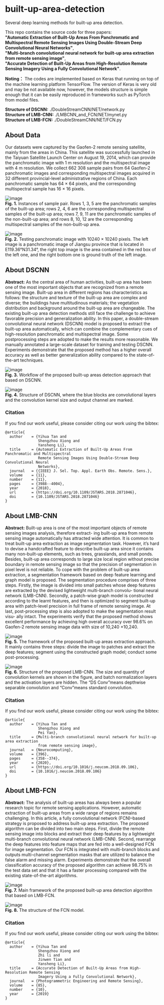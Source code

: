 # built-up-area-detection
Several deep learning methods for built-up area detection.

This repo contains the source code for three papers:  
**"Automatic Extraction of Built-Up Areas From Panchromatic and Multispectral Remote Sensing Images Using Double-Stream Deep Convolutional Neural Networks"**,  
**"Multi-branch convolutional neural network for built-up area extraction from remote sensing image"**,  
**"Accurate Detection of Built-Up Areas from High-Resolution Remote Sensing Imagery Using a Fully Convolutional Network"**. 

**Noting：**  The codes are implemented based on Keras that running on top of the machine learning platform TensorFlow. The version of Keras is very old and may be not available now, however, the models structure is simple enough that it can be easily reproduced in frameworks such as PyTorch from model files. 

**Structure of DSCNN:**  ./DoubleStreamCNN/NET/network.py  
**Structure of LMB-CNN:**  ./LMBCNN_and_FCN/NET/mynet.py  
**Structure of LMB-FCN:**  ./DoubleStreamCNN/NET/FCN.py


## About Data
Our datasets were captured by the Gaofen-2 remote sensing satellite, mainly from the areas in China. This  satellite was successfully launched in the Taiyuan Satellite Launch Center on August 19, 2014, which can provide the panchromatic image with 1 m resolution and the multispectral image with 4 m resolution. We collect 662 308 sample pairs from 64 Gaofen-2 panchromatic images and corresponding multispectral images acquired in 32 different provincial-level administrative regions of China. Each panchromatic sample has 64 × 64 pixels, and the corresponding multispectral sample has 16 × 16 pixels.

![image](images/train-samples.png)  
**Fig. 1.** Instances of sample pair. Rows 1, 3, 5 are the panchromatic samples of the built-up area; rows 2, 4, 6 are the corresponding multispectral samples of the built-up area; rows 7, 9, 11 are the panchromatic samples of the non-built-up area; and rows 8, 10, 12 are the corresponding multispectral samples of the non-built-up area.

![image](images/test-image.png)  
**Fig. 2.** Testing panchromatic image with 10240 × 10240 pixels. The left image is a panchromatic image of Jiangsu province that is located in E119.36°N31.34°, the right top image is the area contained in the red box of the left one, and the right bottom one is ground truth of the left image.


## About DSCNN

**Abstract:** As the central area of human activities, built-up area has been one of the most important objects that are recognized from a remote sensing image. Built-up area in different regions has characteristics as follows: the structure and texture of the built-up
area are complex and diverse; the buildings have multitudinous materials; the vegetation distribution and background around the built-up area are changeable. The existing built-up area detection methods still face the challenge to achieve favorable precision and
generalization ability. In this paper, a double-stream convolutional neural network (DSCNN) model is proposed to extract the built-up area automatically, which can combine the complementary cues of high-resolution panchromatic and multispectral image. Some postprocessing steps are adopted to make the results more reasonable. We manually annotated a large-scale dataset for training and testing DSCNN. Experiments demonstrate that the proposed method has a higher overall accuracy as well as better generalization ability
compared to the state-of-the-art techniques.

![image](images/J-Stars-workflow.png)  
**Fig. 3.** Workflow of the proposed built-up areas detection approach that based on DSCNN.

![image](images/J-Stars-DSCNN.png)  
**Fig. 4.** Structure of DSCNN, where the blue blocks are convolutional layers and the convolution kernel size and output channel are marked.


### Citation
If you find our work useful, please consider citing our work using the bibtex:
```
@article{
  author    = {Yihua Tan and
               Shengzhou Xiong and
               Yansheng Li},
  title     = {Automatic Extraction of Built-Up Areas From Panchromatic and Multispectral
               Remote Sensing Images Using Double-Stream Deep Convolutional Neural
               Networks},
  journal   = {{IEEE} J. Sel. Top. Appl. Earth Obs. Remote. Sens.},
  volume    = {11},
  number    = {11},
  pages     = {3988--4004},
  year      = {2018},
  url       = {https://doi.org/10.1109/JSTARS.2018.2871046},
  doi       = {10.1109/JSTARS.2018.2871046}
}
```


## About LMB-CNN

**Abstract:** Built-up area is one of the most important objects of remote sensing images analysis, therefore extract- ing built-up area from remote sensing image automatically has attracted wide attention. It is common to treat built-up area extraction as image segmentation task. However, it’s hard to devise a handcrafted feature to describe built-up area since it contains many non-built-up elements, such as trees, grasslands, and small ponds. Besides, built-up area corresponds to large size local region without precise boundary in remote sensing image so that the precision of segmentation in pixel level is not reliable. To cope with the problem of built-up area extraction, a segmentation framework based on deep feature learning and graph model is proposed. The segmentation procedure comprises of three steps. Firstly, the image is divided into small patches whose deep features are extracted by the devised lightweight multi-branch convolu- tional neural network (LMB-CNN). Secondly, a patch-wise graph model is constructed according to the learnt features, and then is optimized to segment built-up area with patch-level precision in full frame of remote sensing image. At last, post-processing step is also adopted to make the segmentation result visu- ally intact. The experiments verify that the proposed method shows excellent performance by achieving high overall accuracy over 98.6% on Gaofen-2 remote sensing image data with size of 10,240 ×10,240.

![image](images/Neurocomputing-workflow.png)  
**Fig. 5.** The framework of the proposed built-up areas extraction approach. It mainly contains three steps: divide the image to patches and extract the deep features; segment using the constructed graph model; conduct some post-processing.

![image](images/Neurocomputing-LMB-CNN.png)  
**Fig. 6.** Structure of the proposed LMB-CNN. The size and quantity of convolution kernels are shown in the figure, and batch normalization layers and the activation layers are hidden. The “DS Conv”means depthwise separable convolution and “Conv”means standard convolution.


### Citation
If you find our work useful, please consider citing our work using the bibtex:
```
@article{
  author    = {Yihua Tan and
               Shengzhou Xiong and
               Pei Yan},
  title     = {Multi-branch convolutional neural network for built-up area extraction
               from remote sensing image},
  journal   = {Neurocomputing},
  volume    = {396},
  pages     = {358--374},
  year      = {2020},
  url       = {https://doi.org/10.1016/j.neucom.2018.09.106},
  doi       = {10.1016/j.neucom.2018.09.106}
}
```



## About LMB-FCN

**Abstract:** The analysis of built-up areas has always been a popular research topic for remote sensing applications. However, automatic extraction of built-up areas from a wide range of regions remains challenging. In this article, a fully convolutional network (FCN)–based strategy is proposed to address built-up area extraction. The proposed algorithm can be divided into two main steps. First, divide the remote sensing image into blocks and extract their deep features by a lightweight multi-branch convolutional neural network (LMB-CNN). Second, rearrange the deep features into feature maps that are fed into a well-designed FCN for image segmentation. Our FCN is integrated with multi-branch blocks and outputs multi-channel segmentation masks that are utilized to balance the false alarm and missing alarm. Experiments demonstrate that the overall classification accuracy of the proposed algorithm can achieve 98.75% in the test data set and that it has a faster processing compared with the existing state-of-the-art algorithms.

![image](images/FCN-workflow1.png)  
**Fig. 7.** Main framework of the proposed built-up area detection algorithm that based on LMB-FCN.

![image](images/FCN-net.png)  
**Fig. 8.** The structure of the FCN model.


### Citation
If you find our work useful, please consider citing our work using the bibtex:
```
@article{
  author    = {Yihua Tan and
               Shengzhou Xiong and
               Zhi li and
               Jinwen Tian and
               Yansheng Li},
  title     = {Accurate Detection of Built-Up Areas from High-Resolution Remote Sensing
               Imagery Using a Fully Convolutional Network},
  journal   = {Photogrammetric Engineering and Remote Sensing},
  volume    = {85},
  number    = {10},
  year      = {2019}
}
```
